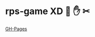 # rps-game XD &#129308; &#9995; &#9986;

<a href="https://z4ffe.github.io/rps-game/" target="_blank">GH-Pages</a>
